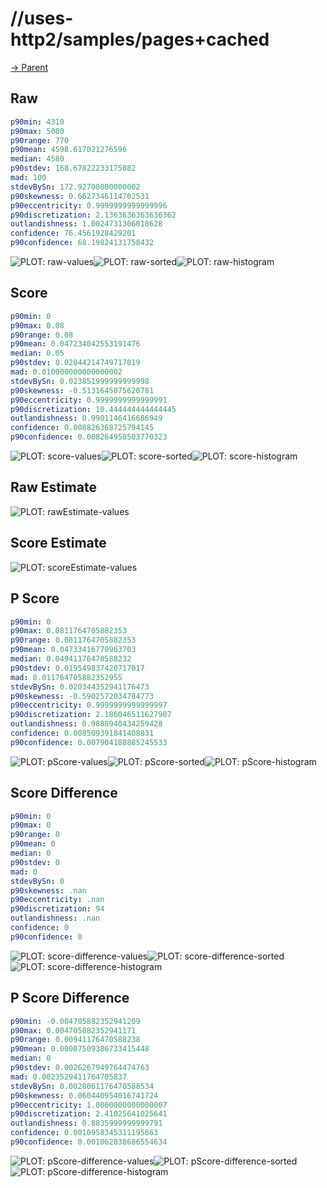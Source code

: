 
# //uses-http2/samples/pages+cached

[→ Parent](../..)


## Raw


```yaml
p90min: 4310
p90max: 5080
p90range: 770
p90mean: 4598.617021276596
median: 4580
p90stdev: 168.67822233175082
mad: 100
stdevBySn: 172.92700000000002
p90skewness: 0.6627346114702531
p90eccentricity: 0.9999999999999996
p90discretization: 2.1363636363636362
outlandishness: 1.0024731306018628
confidence: 76.4561928429201
p90confidence: 68.19824131758432

```

![PLOT: raw-values](./raw/values.svg)![PLOT: raw-sorted](./raw/sorted.svg)![PLOT: raw-histogram](./raw/histogram.svg)
## Score


```yaml
p90min: 0
p90max: 0.08
p90range: 0.08
p90mean: 0.047234042553191476
median: 0.05
p90stdev: 0.02044214749717019
mad: 0.010000000000000002
stdevBySn: 0.023851999999999998
p90skewness: -0.5131645075620781
p90eccentricity: 0.9999999999999991
p90discretization: 10.444444444444445
outlandishness: 0.9901146416686949
confidence: 0.008826368725794145
p90confidence: 0.008264958503770323

```

![PLOT: score-values](./score/values.svg)![PLOT: score-sorted](./score/sorted.svg)![PLOT: score-histogram](./score/histogram.svg)
## Raw Estimate

![PLOT: rawEstimate-values](./rawEstimate/values.svg)
## Score Estimate

![PLOT: scoreEstimate-values](./scoreEstimate/values.svg)
## P Score


```yaml
p90min: 0
p90max: 0.0811764705882353
p90range: 0.0811764705882353
p90mean: 0.04733416770963703
median: 0.04941176470588232
p90stdev: 0.019549837420717017
mad: 0.011764705882352955
stdevBySn: 0.020344352941176473
p90skewness: -0.5902572034784773
p90eccentricity: 0.9999999999999997
p90discretization: 2.186046511627907
outlandishness: 0.9888940434259428
confidence: 0.008509391841408831
p90confidence: 0.007904188885245533

```

![PLOT: pScore-values](./pScore/values.svg)![PLOT: pScore-sorted](./pScore/sorted.svg)![PLOT: pScore-histogram](./pScore/histogram.svg)
## Score Difference


```yaml
p90min: 0
p90max: 0
p90range: 0
p90mean: 0
median: 0
p90stdev: 0
mad: 0
stdevBySn: 0
p90skewness: .nan
p90eccentricity: .nan
p90discretization: 94
outlandishness: .nan
confidence: 0
p90confidence: 0

```

![PLOT: score-difference-values](./score-difference/values.svg)![PLOT: score-difference-sorted](./score-difference/sorted.svg)![PLOT: score-difference-histogram](./score-difference/histogram.svg)
## P Score Difference


```yaml
p90min: -0.004705882352941209
p90max: 0.004705882352941171
p90range: 0.00941176470588238
p90mean: 0.00007509386733415448
median: 0
p90stdev: 0.0026267949764474763
mad: 0.0023529411764705837
stdevBySn: 0.0028061176470588534
p90skewness: 0.060440954016741724
p90eccentricity: 1.0000000000000007
p90discretization: 2.41025641025641
outlandishness: 0.8835999999999791
confidence: 0.0010958345311195663
p90confidence: 0.001062038686554634

```

![PLOT: pScore-difference-values](./pScore-difference/values.svg)![PLOT: pScore-difference-sorted](./pScore-difference/sorted.svg)![PLOT: pScore-difference-histogram](./pScore-difference/histogram.svg)